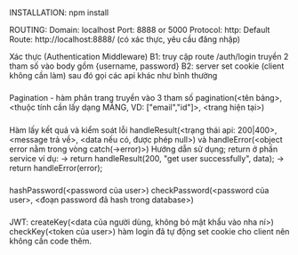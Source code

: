 ###
INSTALLATION:
npm install

ROUTING:
Domain: localhost
Port: 8888 or 5000
Protocol: http:
Default Route: http://localhost:8888/ (có xác thực, yêu cầu đăng nhập)

Xác thực (Authentication Middleware)
B1: truy cập route /auth/login truyền 2 tham số vào body gồm {username, password}
B2: server set cookie (client không cần làm) sau đó gọi các api khác như bình thường

#####
Pagination - hàm phân trang truyền vào 3 tham số pagination(<tên bảng>, <thuộc tính cần lấy dạng MẢNG, VD: ["email","id"]>, <trang hiện tại>)

#####
Hàm lấy kết quả và kiểm soát lỗi handleResult(<trạng thái api: 200|400>, <message trả về>, <data nếu có, được phép null>) và 
handleError(<object error nằm trong vòng catch(->error)>)
Hướng dẫn sử dụng;
return ở phần service
ví dụ: 
    -> return handleResult(200, "get user successfully", data);
    -> return handleError(error);

#####
hashPassword(<password của user>)
checkPassword(<password của user>, <đoạn password đã hash trong database>)

#####
JWT: createKey(<data của người dùng, không bỏ mật khẩu vào nha ní>)
checkKey(<token của user>)
hàm login đã tự động set cookie cho client nên không cần code thêm.